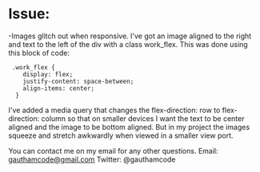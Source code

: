 # Issue:
-Images glitch out when responsive.
I've got an image aligned to the right and text to the left of the div with a class work_flex. This was done using this block of code:

     .work_flex {
        display: flex;
        justify-content: space-between;
        align-items: center;
      }
      

I've added a media query that changes the flex-direction: row to flex-direction: column so that on smaller devices I want the text to be center aligned and the image to be bottom aligned. But in my project the images squeeze and stretch awkwardly when viewed in a smaller view port.

You can contact me on my email for any other questions.
Email: gauthamcode@gmail.com
Twitter: @gauthamcode

